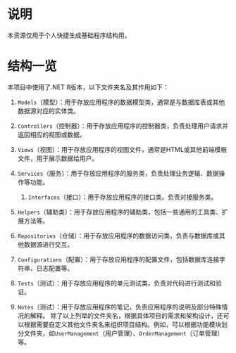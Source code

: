 ﻿# 说明

本资源仅用于个人快捷生成基础程序结构用。

# 结构一览

本项目中使用了.NET 8版本，以下文件夹名及其作用如下：

1. `Models`（模型）：用于存放应用程序的数据模型类，通常是与数据库表或其他数据源对应的实体类。

2. `Controllers`（控制器）：用于存放应用程序的控制器类，负责处理用户请求并返回相应的视图或数据。

3. `Views`（视图）：用于存放应用程序的视图文件，通常是HTML或其他前端模板文件，用于展示数据给用户。

4. `Services`（服务）：用于存放应用程序的服务类，负责处理业务逻辑、数据操作等功能。
   1. `Interfaces`（接口）：用于存放应用程序的接口类。负责对接服务类。

5. `Helpers`（辅助类）：用于存放应用程序的辅助类，包括一些通用的工具类、扩展方法等。

6. `Repositories`（仓储）：用于存放应用程序的数据访问类，负责与数据库或其他数据源进行交互。

7. `Configurations`（配置）：用于存放应用程序的配置文件，包括数据库连接字符串、日志配置等。

8. `Tests`（测试）：用于存放应用程序的单元测试类，负责对代码进行测试和验证。

9. `Notes`（测试）：用于存放应用程序的笔记，负责应用程序的说明及部分特殊情况的解释。
  除了以上列举的文件夹名，根据具体项目的需求和架构设计，还可以根据需要自定义其他文件夹名来组织项目结构。例如，可以根据功能模块划分文件夹，如`UserManagement`（用户管理）、`OrderManagement`（订单管理）等。